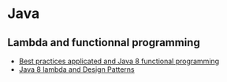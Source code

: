 # Java

## Lambda and functionnal programming
* [Best practices applicated and Java 8 functional programming](https://www.youtube.com/watch?v=F02LKnWJWF4)
* [Java 8 lambda and Design Patterns](https://www.youtube.com/watch?v=e4MT_OguDKg)
